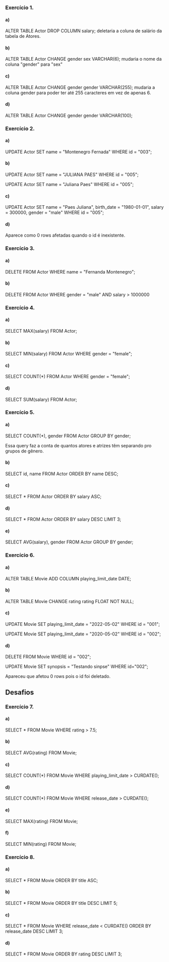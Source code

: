 ### Exercício 1.

#### a)
ALTER TABLE Actor DROP COLUMN salary; deletaria a coluna de salário da tabela de Atores.

#### b)
ALTER TABLE Actor CHANGE gender sex VARCHAR(6); mudaria o nome da coluna "gender" para "sex"

#### c)
ALTER TABLE Actor CHANGE gender gender VARCHAR(255); mudaria a coluna gender para poder ter até 255 caracteres em vez de apenas 6.

#### d)
ALTER TABLE Actor 
CHANGE gender gender VARCHAR(100);

### Exercício 2.

#### a)
UPDATE Actor
SET name = "Montenegro Fernada"
WHERE id = "003";


#### b)
UPDATE Actor
SET name = "JULIANA PAES"
WHERE id = "005";

UPDATE Actor
SET name = "Juliana Paes"
WHERE id = "005";

#### c)
UPDATE Actor
SET name = "Paes Juliana",
birth_date = "1980-01-01",
salary = 300000,
gender = "male"
WHERE id = "005";

#### d)
Aparece como 0 rows afetadas quando o id é inexistente.


### Exercício 3.

#### a)
DELETE FROM Actor
WHERE name = "Fernanda Montenegro";

#### b)
DELETE FROM Actor
WHERE gender = "male" AND salary > 1000000

### Exercício 4.

#### a)
SELECT MAX(salary) FROM Actor;

#### b)
SELECT MIN(salary) FROM Actor
WHERE gender = "female";

#### c)
SELECT COUNT(*) FROM Actor
WHERE gender = "female";

#### d)
SELECT SUM(salary) FROM Actor;


### Exercício 5.

#### a)
SELECT COUNT(*), gender
FROM Actor
GROUP BY gender;

Essa query faz a conta de quantos atores e atrizes têm separando pro grupos de gênero.

#### b)
SELECT id, name FROM Actor
ORDER BY name DESC;

#### c)
SELECT * FROM Actor
ORDER BY salary ASC;

#### d)
SELECT * FROM Actor
ORDER BY salary DESC
LIMIT 3;

#### e)
SELECT AVG(salary), gender FROM Actor
GROUP BY gender;

### Exercício 6.

#### a)
ALTER TABLE Movie
ADD COLUMN playing_limit_date DATE;

#### b)
ALTER TABLE Movie
CHANGE rating rating FLOAT NOT NULL;

#### c)
UPDATE Movie
SET playing_limit_date = "2022-05-02"
WHERE id = "001";

UPDATE Movie
SET playing_limit_date = "2020-05-02"
WHERE id = "002";

#### d)
DELETE FROM Movie
WHERE id = "002";

UPDATE Movie
SET synopsis = "Testando sinpse"
WHERE id="002";

Apareceu que afetou 0 rows pois o id foi deletado.

## Desafios
### Exercício 7.
#### a)
SELECT * FROM Movie
WHERE rating > 7.5;

#### b)
SELECT AVG(rating) FROM Movie;

#### c)
SELECT COUNT(*) FROM Movie
WHERE playing_limit_date > CURDATE();

#### d)
SELECT COUNT(*) FROM Movie
WHERE release_date > CURDATE();

#### e)
SELECT MAX(rating) FROM Movie;

#### f)
SELECT MIN(rating) FROM Movie;


### Exercício 8.

#### a)
SELECT * FROM Movie
ORDER BY title ASC;

#### b)
SELECT * FROM Movie
ORDER BY title DESC
LIMIT 5;

#### c)
SELECT * FROM Movie
WHERE release_date < CURDATE()
ORDER BY release_date DESC
LIMIT 3;

#### d)
SELECT * FROM Movie
ORDER BY rating DESC
LIMIT 3;